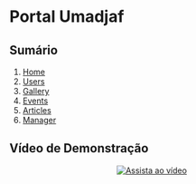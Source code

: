 # Portal Umadjaf

## Sumário
1. [Home](./docs/home.MD)
2. [Users](./docs/users.MD)
3. [Gallery](./docs/gallery.MD)
4. [Events](./docs/events.MD)
5. [Articles](./docs/articles.MD)
6. [Manager](./docs/manager.MD)

## Vídeo de Demonstração

<div align="center">

[![Assista ao vídeo](https://img.youtube.com/vi/ASBNKDA90_Y/0.jpg)](https://www.youtube.com/watch?v=ASBNKDA90_Y)

</div>